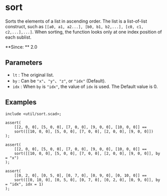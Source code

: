 # sort

Sorts the elements of a list in ascending order. The list is a list-of-list construct, such as `[[a0, a1, a2...], [b0, b1, b2,...], [c0, c1, c2,...],...]`. When sorting, the function looks only at one index position of each sublist. 

**Since: ** 2.0

## Parameters

- `lt` : The original list.
- `by` : Can be `"x"`、`"y"`、`"z"`, or `"idx"` (Default).
- `idx` : When `by` is `"idx"`, the value of `idx` is used. The Default value is 0.

## Examples

    include <util/sort.scad>;

    assert(
        [[2, 0, 0], [5, 0, 0], [7, 0, 0], [9, 0, 0], [10, 0, 0]] == 
        sort([[10, 0, 0], [5, 0, 0], [7, 0, 0], [2, 0, 0], [9, 0, 0]])
    );

    assert(
        [[2, 0, 0], [5, 0, 0], [7, 0, 0], [9, 0, 0], [10, 0, 0]] == 
        sort([[10, 0, 0], [5, 0, 0], [7, 0, 0], [2, 0, 0], [9, 0, 0]], by = "x")
    );

    assert(
        [[0, 2, 0], [0, 5, 0], [0, 7, 0], [0, 9, 0], [0, 10, 0]] == 
        sort([[0, 10, 0], [0, 5, 0], [0, 7, 0], [0, 2, 0], [0, 9, 0]], by = "idx", idx = 1)
    );


